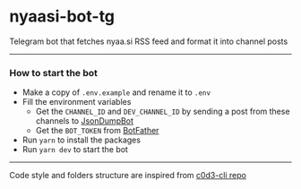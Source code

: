 # nyaasi-bot-tg
Telegram bot that fetches nyaa.si RSS feed and format it into channel posts

---

### How to start the bot

- Make a copy of `.env.example` and rename it to `.env`
- Fill the environment variables
  - Get the `CHANNEL_ID` and `DEV_CHANNEL_ID` by sending a post from these channels to [JsonDumpBot](https://t.me/JsonDumpBot)
  - Get the `BOT_TOKEN` from [BotFather](https://t.me/BotFather)
- Run `yarn` to install the packages
- Run `yarn dev` to start the bot

---

Code style and folders structure are inspired from [c0d3-cli repo](https://github.com/garageScript/c0d3-cli)

